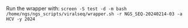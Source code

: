 Run the wrapper with: `screen -S test -d -m bash /home/ngs/ngs_scripts/viralseq/wrapper.sh -r NGS_SEQ-20240214-03 -a HCV -y 2024`
